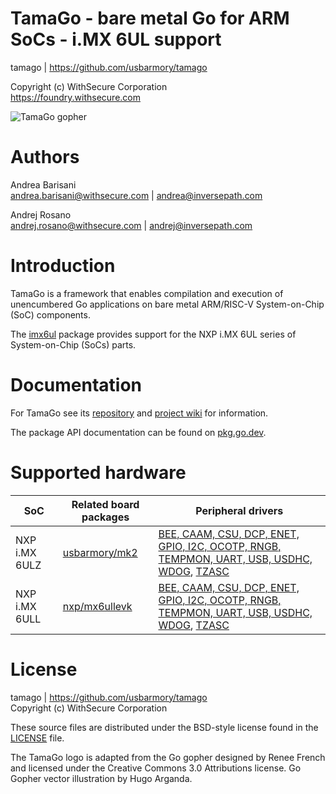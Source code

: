 TamaGo - bare metal Go for ARM SoCs - i.MX 6UL support
======================================================

tamago | https://github.com/usbarmory/tamago  

Copyright (c) WithSecure Corporation  
https://foundry.withsecure.com

![TamaGo gopher](https://github.com/usbarmory/tamago/wiki/images/tamago.svg?sanitize=true)

Authors
=======

Andrea Barisani  
andrea.barisani@withsecure.com | andrea@inversepath.com  

Andrej Rosano  
andrej.rosano@withsecure.com   | andrej@inversepath.com  

Introduction
============

TamaGo is a framework that enables compilation and execution of unencumbered Go
applications on bare metal ARM/RISC-V System-on-Chip (SoC) components.

The [imx6ul](https://github.com/usbarmory/tamago/tree/master/soc/nxp/imx6ul)
package provides support for the NXP i.MX 6UL series of System-on-Chip (SoCs)
parts.

Documentation
=============

For TamaGo see its [repository](https://github.com/usbarmory/tamago) and
[project wiki](https://github.com/usbarmory/tamago/wiki) for information.

The package API documentation can be found on
[pkg.go.dev](https://pkg.go.dev/github.com/usbarmory/tamago).

Supported hardware
==================

| SoC           | Related board packages                                                               | Peripheral drivers                                                                                                                                                                                                 |
|---------------|--------------------------------------------------------------------------------------|--------------------------------------------------------------------------------------------------------------------------------------------------------------------------------------------------------------------|
| NXP i.MX 6ULZ | [usbarmory/mk2](https://github.com/usbarmory/tamago/tree/master/board/usbarmory)     | [BEE, CAAM, CSU, DCP, ENET, GPIO, I2C, OCOTP, RNGB, TEMPMON, UART, USB, USDHC, WDOG](https://github.com/usbarmory/tamago/tree/master/soc/nxp), [TZASC](https://github.com/usbarmory/tamago/tree/master/arm/tzc380) |
| NXP i.MX 6ULL | [nxp/mx6ullevk](https://github.com/usbarmory/tamago/tree/master/board/nxp/mx6ullevk) | [BEE, CAAM, CSU, DCP, ENET, GPIO, I2C, OCOTP, RNGB, TEMPMON, UART, USB, USDHC, WDOG](https://github.com/usbarmory/tamago/tree/master/soc/nxp), [TZASC](https://github.com/usbarmory/tamago/tree/master/arm/tzc380) |

License
=======

tamago | https://github.com/usbarmory/tamago  
Copyright (c) WithSecure Corporation

These source files are distributed under the BSD-style license found in the
[LICENSE](https://github.com/usbarmory/tamago/blob/master/LICENSE) file.

The TamaGo logo is adapted from the Go gopher designed by Renee French and
licensed under the Creative Commons 3.0 Attributions license. Go Gopher vector
illustration by Hugo Arganda.
